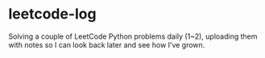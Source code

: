 # leetcode-log
Solving a couple of LeetCode Python problems daily (1~2), uploading them with notes so I can look back later and see how I’ve grown.
